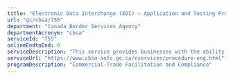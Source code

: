 ```yaml
---
title: "Electronic Data Interchange (EDI) – Application and Testing Process"
url: "gc/cbsa/755"
department: "Canada Border Services Agency"
departmentAcronym: "cbsa"
serviceId: "755"
onlineEndtoEnd: 0
serviceDescription: "This service provides businesses with the ability and authorization to electronically exchange commercial information with the CBSA's host system using Electronic Data Interchange (EDI), either through the Customs Internet Gateway (CIG) or a Direct Connect (MQ Messaging). For those clients who do not wish to transmit electronic commerce data directly to the CBSA, there exist many third party service providers who currently transmit data to the CBSA on behalf of trade chain partners. Businesses and their service providers who choose to use one of the EDI options to transmit electronic commerce data must apply to the CBSA."
serviceUrl: "https://www.cbsa-asfc.gc.ca/eservices/procedure-eng.html"
programDescription: "Commercial-Trade Facilitation and Compliance"
---
```

